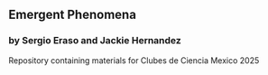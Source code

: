 ## Emergent Phenomena
### by Sergio Eraso and Jackie Hernandez
Repository containing materials for Clubes de Ciencia Mexico 2025
